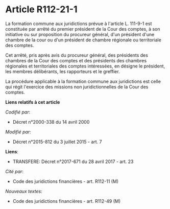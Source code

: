 # Article R112-21-1

La formation commune aux juridictions prévue à l'article L. 111-9-1 est constituée par arrêté du premier président de la Cour
des comptes, à son initiative ou sur proposition du procureur général, d'un président d'une chambre de la cour ou d'un
président de chambre régionale ou territoriale des comptes. 

Cet arrêté, pris après avis du procureur général, des présidents des chambres de la Cour des comptes et des présidents des
chambres régionales et territoriales des comptes intéressées, en désigne le président, les membres délibérants, les
rapporteurs et le greffier. 

La procédure applicable à la formation commune aux juridictions est celle qui régit l'exercice des missions non
juridictionnelles de la Cour des comptes.

**Liens relatifs à cet article**

_Codifié par_:

  - Décret n°2000-338 du 14 avril 2000

_Modifié par_:

  - Décret n°2015-812 du 3 juillet 2015 - art. 7

**Liens**:

  - TRANSFERE: Décret n°2017-671 du 28 avril 2017 - art. 23

_Cité par_:

  - Code des juridictions financières - art. R112-11 (M)

_Nouveaux textes_:

  - Code des juridictions financières - art. R112-49 (M)
